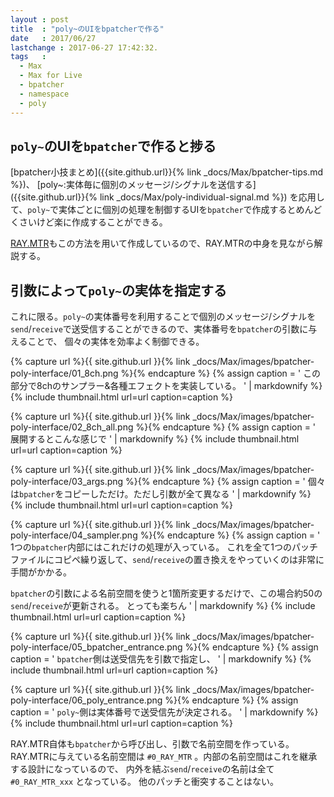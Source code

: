 ```yaml
---
layout : post
title  : "poly~のUIをbpatcherで作る"
date   : 2017/06/27
lastchange : 2017-06-27 17:42:32.
tags   :
  - Max
  - Max for Live
  - bpatcher
  - namespace
  - poly
---
```


## `poly~`のUIを`bpatcher`で作ると捗る

[bpatcher小技まとめ]({{site.github.url}}{% link _docs/Max/bpatcher-tips.md %})、
[poly~:実体毎に個別のメッセージ/シグナルを送信する]({{site.github.url}}{% link _docs/Max/poly-individual-signal.md %})
を応用して、`poly~`で実体ごとに個別の処理を制御するUIを`bpatcher`で作成するとめんどくさいけど楽に作成することができる。

[RAY.MTR](https://cycling74.com/projects/ray-mtr)もこの方法を用いて作成しているので、RAY.MTRの中身を見ながら解説する。


## 引数によって`poly~`の実体を指定する

これに限る。`poly~`の実体番号を利用することで個別のメッセージ/シグナルを
`send`/`receive`で送受信することができるので、実体番号を`bpatcher`の引数に与えることで、
個々の実体を効率よく制御できる。

{% capture url %}{{ site.github.url }}{% link _docs/Max/images/bpatcher-poly-interface/01_8ch.png %}{% endcapture %}
{% assign caption = '
この部分で8chのサンプラー&各種エフェクトを実装している。
' | markdownify %}
{% include thumbnail.html url=url caption=caption %}

{% capture url %}{{ site.github.url }}{% link _docs/Max/images/bpatcher-poly-interface/02_8ch_all.png %}{% endcapture %}
{% assign caption = '
展開するとこんな感じで
' | markdownify %}
{% include thumbnail.html url=url caption=caption %}

{% capture url %}{{ site.github.url }}{% link _docs/Max/images/bpatcher-poly-interface/03_args.png %}{% endcapture %}
{% assign caption = '
個々は`bpatcher`をコピーしただけ。ただし引数が全て異なる
' | markdownify %}
{% include thumbnail.html url=url caption=caption %}

{% capture url %}{{ site.github.url }}{% link _docs/Max/images/bpatcher-poly-interface/04_sampler.png %}{% endcapture %}
{% assign caption = '
1つの`bpatcher`内部にはこれだけの処理が入っている。
これを全て1つのパッチファイルにコピペ繰り返して、`send`/`receive`の置き換えをやっていくのは非常に手間がかかる。

`bpatcher`の引数による名前空間を使うと1箇所変更するだけで、この場合約50の`send`/`receive`が更新される。
とっても楽ちん
' | markdownify %}
{% include thumbnail.html url=url caption=caption %}


{% capture url %}{{ site.github.url }}{% link _docs/Max/images/bpatcher-poly-interface/05_bpatcher_entrance.png %}{% endcapture %}
{% assign caption = '
`bpatcher`側は送受信先を引数で指定し、
' | markdownify %}
{% include thumbnail.html url=url caption=caption %}

{% capture url %}{{ site.github.url }}{% link _docs/Max/images/bpatcher-poly-interface/06_poly_entrance.png %}{% endcapture %}
{% assign caption = '
`poly~`側は実体番号で送受信先が決定される。
' | markdownify %}
{% include thumbnail.html url=url caption=caption %}


RAY.MTR自体も`bpatcher`から呼び出し、引数で名前空間を作っている。
RAY.MTRに与えている名前空間は `#0_RAY_MTR` 。内部の名前空間はこれを継承する設計になっているので、
内外を結ぶ`send`/`receive`の名前は全て `#0_RAY_MTR_xxx` となっている。
他のパッチと衝突することはない。
